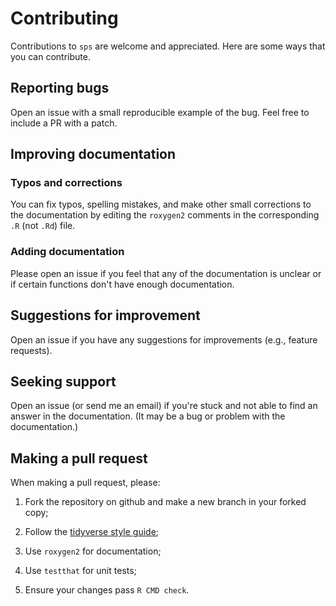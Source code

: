 # Contributing

Contributions to `sps` are welcome and appreciated. Here are some ways that you
can contribute.

## Reporting bugs

Open an issue with a small reproducible example of the bug. Feel free to
include a PR with a patch.

## Improving documentation

### Typos and corrections

You can fix typos, spelling mistakes, and make other small corrections to
the documentation by editing
the `roxygen2` comments in the corresponding `.R` (not `.Rd`) file. 

### Adding documentation

Please open an issue if you feel that any of the
documentation is unclear or if certain functions don't have enough documentation.

## Suggestions for improvement

Open an issue if you have any suggestions for improvements (e.g., feature requests).

## Seeking support

Open an issue (or send me an email) if you're stuck and not able to find an
answer in the documentation. (It may be a bug or problem with the documentation.)

## Making a pull request

When making a pull request, please:

1. Fork the repository on github and make a new branch in your forked copy;

2. Follow the [tidyverse style guide](https://style.tidyverse.org/);

3. Use `roxygen2` for documentation;

4. Use `testthat` for unit tests;

5. Ensure your changes pass `R CMD check`.
